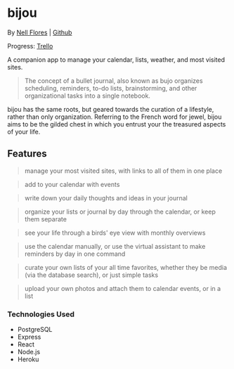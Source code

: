 # bijou

By [Nell Flores](https://www.linkedin.com/mynetwork/) | [Github](https://github.com/nell-djmf)

Progress: [Trello](https://trello.com/b/gPzYASG4/bijou)

A companion app to manage your calendar, lists, weather, and most visited sites.

> The concept of a bullet journal, also known as bujo
> organizes scheduling, reminders, to-do lists, brainstorming, and other organizational tasks into a single notebook.

bijou has the same roots, but geared towards the curation of a lifestyle, rather than only organization. Referring to the French word for jewel, bijou aims to be the gilded chest in which you entrust your the treasured aspects of your life.

## Features

> manage your most visited sites, with links to all of them in one place

> add to your calendar with events

> write down your daily thoughts and ideas in your journal

> organize your lists or journal by day through the calendar, or keep them separate

> see your life through a birds' eye view with monthly overviews

> use the calendar manually, or use the virtual assistant to make reminders by day in one command

> curate your own lists of your all time favorites, whether they be media (via the database search), or just simple tasks

> upload your own photos and attach them to calendar events, or in a list

### Technologies Used

- PostgreSQL
- Express
- React
- Node.js
- Heroku
